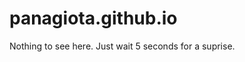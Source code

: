 # panagiota.github.io
<!DOCTYPE HTML>
<html>

<head>

<meta name="viewport" content="width=device-width, initial-scale=1">
Nothing to see here. Just wait 5 seconds for a suprise.
<style>
p {
  text-align: center;
  font-size: 40px;
  margin-top: 0px;
}
</style>

</head>

<body>

<p id="countdown"></p>

<script>

var d=5;  // count-down index

// Update the count down every 1 second
var x = setInterval(function() {

  if (d>=0) {
  document.getElementById("countdown").innerHTML = d;
  d=d-1;
  } 
  else {    // If the count down is over, redirect web page
    clearInterval(x);
    location.replace("https://www.youtube.com/watch?v=dQw4w9WgXcQ&ab_channel=RickAstleyVEVO");
  }
    
}, 1000);
</script>

</body>
</html>

